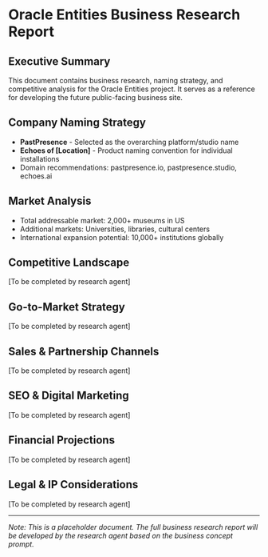 # Oracle Entities Business Research Report

## Executive Summary
This document contains business research, naming strategy, and competitive analysis for the Oracle Entities project. It serves as a reference for developing the future public-facing business site.

## Company Naming Strategy
- **PastPresence** - Selected as the overarching platform/studio name
- **Echoes of [Location]** - Product naming convention for individual installations
- Domain recommendations: pastpresence.io, pastpresence.studio, echoes.ai

## Market Analysis
- Total addressable market: 2,000+ museums in US
- Additional markets: Universities, libraries, cultural centers
- International expansion potential: 10,000+ institutions globally

## Competitive Landscape
[To be completed by research agent]

## Go-to-Market Strategy
[To be completed by research agent]

## Sales & Partnership Channels
[To be completed by research agent]

## SEO & Digital Marketing
[To be completed by research agent]

## Financial Projections
[To be completed by research agent]

## Legal & IP Considerations
[To be completed by research agent]

---
*Note: This is a placeholder document. The full business research report will be developed by the research agent based on the business concept prompt.*